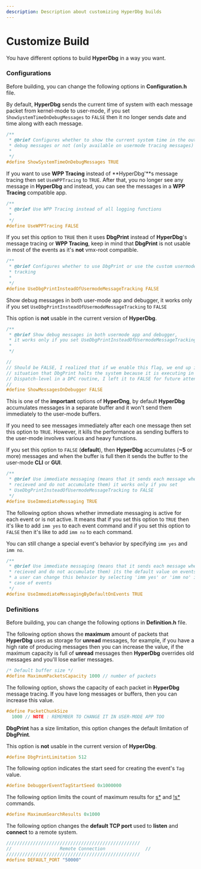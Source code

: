 ```yaml
---
description: Description about customizing HyperDbg builds
---
```


# Customize Build

You have different options to build **HyperDbg** in a way you want.

### Configurations

Before building, you can change the following options in **Configuration.h** file.

By default, **HyperDbg** sends the current time of system with each message packet from kernel-mode to user-mode, if you set `ShowSystemTimeOnDebugMessages` to `FALSE` then it no longer sends date and time along with each message.

```c
/**
 * @brief Configures whether to show the current system time in the output of
 * debug messages or not (only available on usermode tracing messages)
 *
 */
#define ShowSystemTimeOnDebugMessages TRUE
```

If you want to use **WPP Tracing** instead of **HyperDbg'**s message tracing then set `UseWPPTracing` to `TRUE`. After that, you no longer see any message in **HyperDbg** and instead, you can see the messages in a **WPP Tracing** compatible app.

```c
/**
 * @brief Use WPP Tracing instead of all logging functions
 *
 */
#define UseWPPTracing FALSE

```

If you set this option to `TRUE` then it uses **DbgPrint** instead of **HyperDbg**'s message tracing or **WPP Tracing**, keep in mind that **DbgPrint** is not usable in most of the events as it's **not** vmx-root compatible.

```c
/**
 * @brief Configures whether to use DbgPrint or use the custom usermode message
 * tracking
 *
 */
#define UseDbgPrintInsteadOfUsermodeMessageTracking FALSE

```

Show debug messages in both user-mode app and debugger,  it works only if you set `UseDbgPrintInsteadOfUsermodeMessageTracking` to `FALSE`

This option is **not** usable in the current version of **HyperDbg**.

```c
/**
 * @brief Show debug messages in both usermode app and debugger,
 * it works only if you set UseDbgPrintInsteadOfUsermodeMessageTracking to FALSE
 *
 */

//
// Should be FALSE, I realized that if we enable this flag, we end up in a
// situation that DbgPrint halts the system because it is executing in
// Dispatch-level in a DPC routine, I left it to FALSE for future attention
//
#define ShowMessagesOnDebugger FALSE
```

This is one of the **important** options of **HyperDng**, by default **HyperDbg** accumulates messages in a separate buffer and it won't send them immediately to the user-mode buffers.

If you need to see messages immediately after each one message then set this option to `TRUE`. However, it kills the performance as sending buffers to the user-mode involves various and heavy functions.

If you set this option to `FALSE` \(**default**\), then **HyperDbg** accumulates \(**~5** or more\) messages and when the buffer is full then it sends the buffer to the user-mode **CLI** or **GUI**.

```c
/**
 * @brief Use immediate messaging (means that it sends each message when they
 * recieved and do not accumulate them) it works only if you set
 * UseDbgPrintInsteadOfUsermodeMessageTracking to FALSE
 */
#define UseImmediateMessaging TRUE
```

The following option shows whether immediate messaging is active for each event or is not active. It means that if you set this option to `TRUE` then it's like to add `imm yes` to each event command and if you set this option to `FALSE` then it's like to add `imm no` to each command.

You can still change a special event's behavior by specifying `imm yes` and `imm no`.

```c
/**
 * @brief Use immediate messaging (means that it sends each message when they
 * recieved and do not accumulate them) its the default value on events,
 * a user can change this behavior by selecting 'imm yes' or 'imm no' in the
 * case of events
 */
#define UseImmediateMessagingByDefaultOnEvents TRUE
```

### Definitions

Before building, you can change the following options in **Definition.h** file.

The following option shows the **maximum** amount of packets that **HyperDbg** uses as storage for **unread** messages, for example, if you have a high rate of producing messages then you can increase the value, if the maximum capacity is full of **unread** messages then **HyperDbg** overrides old messages and you'll lose earlier messages.

```c
/* Default buffer size */
#define MaximumPacketsCapacity 1000 // number of packets
```

The following option, shows the capacity of each packet in **HyperDbg** message tracing. If you have long messages or buffers, then you can increase this value. 

```c
#define PacketChunkSize                                                        \
  1000 // NOTE : REMEMBER TO CHANGE IT IN USER-MODE APP TOO
```

**DbgPrint** has a size limitation, this option changes the default limitation of **DbgPrint**.

This option is **not** usable in the current version of **HyperDbg**.

```c
#define DbgPrintLimitation 512
```

The following option indicates the start seed for creating the event's `Tag` value.

```c
#define DebuggerEventTagStartSeed 0x1000000
```

The following option limits the count of maximum results for [s\*](https://docs.hyperdbg.com/commands/debugging-commands/s) and [!s\*](https://docs.hyperdbg.com/commands/extension-commands/s) commands.

```c
#define MaximumSearchResults 0x1000
```

The following option changes the **default TCP port** used to **listen** and **connect** to a remote system.

```c
//////////////////////////////////////////////////
//			      	Remote Connection               //
//////////////////////////////////////////////////
#define DEFAULT_PORT "50000"
```

